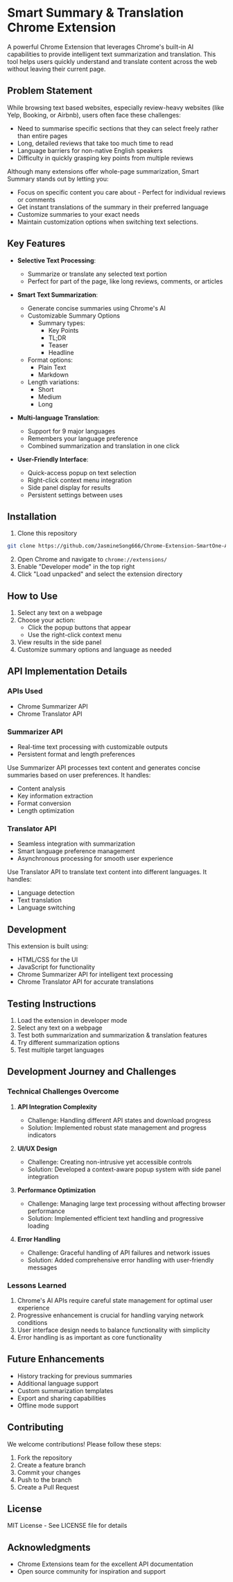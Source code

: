 # Smart Summary & Translation Chrome Extension

A powerful Chrome Extension that leverages Chrome's built-in AI capabilities to provide intelligent text summarization and translation. This tool helps users quickly understand and translate content across the web without leaving their current page.

## Problem Statement
While browsing text based websites, especially review-heavy websites (like Yelp, Booking, or Airbnb), users often face these challenges:
- Need to summarise specific sections that they can select freely rather than entire pages
- Long, detailed reviews that take too much time to read
- Language barriers for non-native English speakers
- Difficulty in quickly grasping key points from multiple reviews

Although many extensions offer whole-page summarization, Smart Summary stands out by letting you:
- Focus on specific content you care about - Perfect for individual reviews or comments
- Get instant translations of the summary in their preferred language
- Customize summaries to your exact needs
- Maintain customization options when switching text selections.

## Key Features
- **Selective Text Processing**: 
  - Summarize or translate any selected text portion
  - Perfect for part of the page, like long reviews, comments, or articles

- **Smart Text Summarization**:
  - Generate concise summaries using Chrome's AI
  - Customizable Summary Options  
    - Summary types: 
      - Key Points
      - TL;DR
      - Teaser
      - Headline
  - Format options:
    - Plain Text 
    - Markdown
  - Length variations: 
    - Short
    - Medium
    - Long

- **Multi-language Translation**:
  - Support for 9 major languages
  - Remembers your language preference
  - Combined summarization and translation in one click

- **User-Friendly Interface**:
  - Quick-access popup on text selection
  - Right-click context menu integration
  - Side panel display for results
  - Persistent settings between uses

## Installation
1. Clone this repository
```bash
git clone https://github.com/JasmineSong666/Chrome-Extension-SmartOne-AI-Summary-and-Translation.git
```
2. Open Chrome and navigate to `chrome://extensions/`
3. Enable "Developer mode" in the top right
4. Click "Load unpacked" and select the extension directory

## How to Use
1. Select any text on a webpage
2. Choose your action:
   - Click the popup buttons that appear
   - Use the right-click context menu
3. View results in the side panel
4. Customize summary options and language as needed

## API Implementation Details
### APIs Used
- Chrome Summarizer API
- Chrome Translator API

### Summarizer API
- Real-time text processing with customizable outputs 
- Persistent format and length preferences 

Use Summarizer API processes text content and generates concise summaries based on user preferences. It handles:
- Content analysis
- Key information extraction
- Format conversion
- Length optimization

### Translator API
- Seamless integration with summarization 
- Smart language preference management 
- Asynchronous processing for smooth user experience

Use Translator API to translate text content into different languages. It handles:
- Language detection
- Text translation
- Language switching

## Development
This extension is built using:
- HTML/CSS for the UI
- JavaScript for functionality
- Chrome Summarizer API for intelligent text processing
- Chrome Translator API for accurate translations

## Testing Instructions
1. Load the extension in developer mode
2. Select any text on a webpage
3. Test both summarization and summarization & translation features
4. Try different summarization options
5. Test multiple target languages

## Development Journey and Challenges

### Technical Challenges Overcome
1. **API Integration Complexity**
   - Challenge: Handling different API states and download progress
   - Solution: Implemented robust state management and progress indicators

2. **UI/UX Design**
   - Challenge: Creating non-intrusive yet accessible controls
   - Solution: Developed a context-aware popup system with side panel integration

3. **Performance Optimization**
   - Challenge: Managing large text processing without affecting browser performance
   - Solution: Implemented efficient text handling and progressive loading

4. **Error Handling**
   - Challenge: Graceful handling of API failures and network issues
   - Solution: Added comprehensive error handling with user-friendly messages

### Lessons Learned
1. Chrome's AI APIs require careful state management for optimal user experience
2. Progressive enhancement is crucial for handling varying network conditions
3. User interface design needs to balance functionality with simplicity
4. Error handling is as important as core functionality

## Future Enhancements
- History tracking for previous summaries
- Additional language support
- Custom summarization templates
- Export and sharing capabilities
- Offline mode support 

## Contributing
We welcome contributions! Please follow these steps:
1. Fork the repository
2. Create a feature branch
3. Commit your changes
4. Push to the branch
5. Create a Pull Request

## License
MIT License - See LICENSE file for details

## Acknowledgments
- Chrome Extensions team for the excellent API documentation
- Open source community for inspiration and support